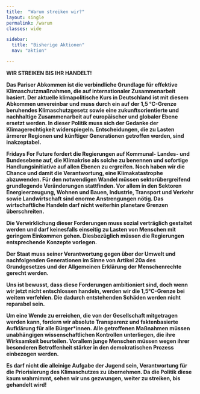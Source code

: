 ```yaml
---
title:  "Warum streiken wir?"
layout: single
permalink: /warum
classes: wide

sidebar:
  title: "Bisherige Aktionen"
  nav: "aktion"

---
```


<b>WIR STREIKEN BIS IHR HANDELT!<b> <br>

  Das Pariser Abkommen ist die verbindliche Grundlage für effektive Klimaschutzmaßnahmen, die auf internationaler Zusammenarbeit basiert. Der aktuelle klimapolitische Kurs in Deutschland ist mit diesem Abkommen unvereinbar und muss durch ein auf der 1,5 °C-Grenze beruhendes Klimaschutzgesetz sowie eine zukunftsorientierte und nachhaltige Zusammenarbeit auf europäischer und globaler Ebene ersetzt werden. In dieser Politik muss sich der Gedanke der Klimagerechtigkeit widerspiegeln. Entscheidungen, die zu Lasten ärmerer Regionen und künftiger Generationen getroffen werden, sind inakzeptabel.

  <p> </p>
  
Fridays For Future fordert die Regierungen auf Kommunal- Landes- und Bundesebene auf, die Klimakrise als solche zu benennen und sofortige Handlungsinitiative auf allen Ebenen zu ergreifen. Noch haben wir die Chance und damit die Verantwortung, eine Klimakatastrophe abzuwenden. Für den notwendigen Wandel müssen sektorübergreifend grundlegende Veränderungen stattfinden. Vor allem in den Sektoren Energieerzeugung, Wohnen und Bauen, Industrie, Transport und Verkehr sowie Landwirtschaft sind enorme Anstrengungen nötig. Das wirtschaftliche Handeln darf nicht weiterhin planetare Grenzen überschreiten.

  <p> </p>
  
Die Verwirklichung dieser Forderungen muss sozial verträglich gestaltet werden und darf keinesfalls einseitig zu Lasten von Menschen mit geringem Einkommen gehen. Diesbezüglich müssen die Regierungen entsprechende Konzepte vorlegen.

  <p> </p>
  
Der Staat muss seiner Verantwortung gegen über der Umwelt und nachfolgenden Generationen im Sinne von Artikel 20a des Grundgesetzes und der Allgemeinen Erklärung der Menschenrechte gerecht werden.

  <p> </p>
  
Uns ist bewusst, dass diese Forderungen ambitioniert sind, doch wenn wir jetzt nicht entschlossen handeln, werden wir die 1,5°C-Grenze bei weitem verfehlen. Die dadurch entstehenden Schäden werden nicht reparabel sein.

  <p> </p>
  
Um eine Wende zu erreichen, die von der Gesellschaft mitgetragen werden kann, fordern wir absolute Transparenz und faktenbasierte Aufklärung für alle Bürger*innen. Alle getroffenen Maßnahmen müssen unabhängigen wissenschaftlichen Kontrollen unterliegen, die ihre Wirksamkeit beurteilen. Vorallem junge Menschen müssen wegen ihrer besonderen Betroffenheit stärker in den demokratischen Prozess einbezogen werden.

  <p> </p>
  
Es darf nicht die alleinige Aufgabe der Jugend sein, Verantwortung für die Priorisierung des Klimaschutzes zu übernehmen. Da die Politik diese kaum wahrnimmt, sehen wir uns gezwungen, weiter zu streiken, bis gehandelt wird!

